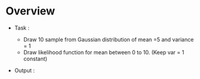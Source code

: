 # Overview

* Task :
  * Draw 10 sample from Gaussian distribution of mean =5 and variance = 1
  * Draw likelihood function for mean between 0 to 10. (Keep var = 1 constant)


* Output : 
 

